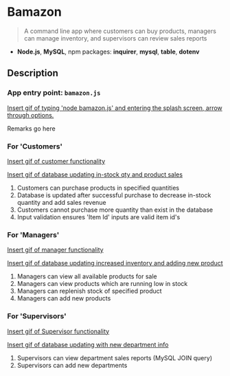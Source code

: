 # Bamazon

> A command line app where customers can buy products, managers can manage inventory, and supervisors can review sales reports

* **Node.js**, **MySQL**, npm packages: **inquirer**, **mysql**, **table**, **dotenv**

## Description

### App entry point: ```bamazon.js```

[Insert gif of typing 'node bamazon.js' and entering the splash screen, arrow through options.]()

Remarks go here

### For 'Customers'

[Insert gif of customer functionality]()

[Insert gif of database updating in-stock qty and product sales]()

1. Customers can purchase products in specified quantities
2. Database is updated after successful purchase to decrease in-stock quantity and add sales revenue
3. Customers cannot purchase more quantity than exist in the database
4. Input validation ensures 'Item Id' inputs are valid item id's

### For 'Managers'

[Insert gif of manager functionality]()

[Insert gif of database updating increased inventory and adding new product]()

1. Managers can view all available products for sale
2. Managers can view products which are running low in stock
3. Managers can replenish stock of specified product
4. Managers can add new products

### For 'Supervisors'

[Insert gif of Supervisor functionality]()

[Insert gif of database updating with new department info]()

1. Supervisors can view department sales reports (MySQL JOIN query)
2. Supervisors can add new departments